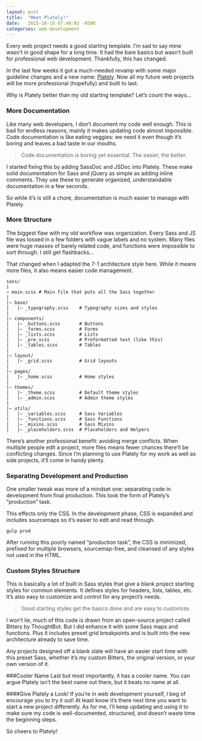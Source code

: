 ```yaml
---
layout: post
title:  "Meet Plately!"
date:   2015-10-16 07:40:02 -0500
categories: web-development
---
```

Every web project needs a good starting template. I’m sad to say mine wasn’t in good shape for a long time. It had the bare basics but wasn’t built for professional web development. Thankfully, this has changed.

In the last few weeks it got a much-needed revamp with some major guideline changes and a new name: [Plately](https://github.com/maxx1128/Plately). Now all my future web projects will be more professional (hopefully) and built to last.

Why is Plately better than my old starting template? Let’s count the ways…

### More Documentation
Like many web developers, I don’t document my code well enough. This is bad for endless reasons, mainly it makes updating code almost impossible. Code documentation is like eating veggies: we need it even though it’s boring and leaves a bad taste in our mouths. 

> Code documentation is boring yet essential. The easier, the better.

I started fixing this by adding SassDoc and JSDoc into Plately. These make solid documentation for Sass and jQuery as simple as adding inline comments. They use these to generate organized, understandable documentation in a few seconds.

So while it’s is still a chore, documentation is much easier to manage with Plately.

### More Structure
The biggest flaw with my old workflow was organization. Every Sass and JS file was tossed in a few folders with vague labels and no system. Many files were huge masses of barely related code, and functions were impossible to sort through. I still get flashbacks…

That changed when I adapted the 7-1 architecture style here. While it means more files, it also means easier code management.

	sass/
	|
	– main.scss # Main file that puts all the Sass together
	|
	|– base/
	|   |– _typography.scss    # Typography sizes and styles
	|
	|– components/
	|   |– _buttons.scss       # Buttons
	|   |– _forms.scss         # Forms
	|   |– _lists.scss         # Lists
	|   |– _pre.scss           # Preformatted text (like this)
	|   |– _tables.scss        # Tables
	|
	|– layout/
	|   |– _grid.scss          # Grid layouts
	|
	|– pages/
	|   |– _home.scss          # Home styles
	|
	|– themes/
	|   |– _theme.scss         # Default theme styles
	|   |– _admin.scss         # Admin theme styles
	|
	|– utils/
	|   |– _variables.scss     # Sass Variables
	|   |– _functions.scss     # Sass Functions
	|   |– _mixins.scss        # Sass Mixins
	|   |– _placeholders.scss  # Placeholders and Helpers

There’s another professional benefit: avoiding merge conflicts. When multiple people edit a project, more files means fewer chances there’ll be conflicting changes. Since I’m planning to use Plately for my work as well as side projects, it’ll come in handy plenty.

### Separating Development and Production
One smaller tweak was more of a mindset one: separating code in development from final production. This took the form of Plately’s “production” task.

This effects only the CSS. In the development phase, CSS is expanded and includes sourcemaps so it’s easier to edit and read through.

	gulp prod

After running this poorly named “production task”, the CSS is minimized, prefixed for multiple browsers, sourcemap-free, and cleansed of any styles not used in the HTML.

### Custom Styles Structure
This is basically a lot of built in Sass styles that give a blank project starting styles for common elements. It defines styles for headers, lists, tables, etc. It’s also easy to customize and control for any project’s needs.

> Good starting styles get the basics done and are easy to customize.

I won’t lie, much of this code is drawn from an open-source project called Bitters by ThoughtBot. But I did enhance it with some Sass maps and functions. Plus it includes preset grid breakpoints and is built into the new architecture already to save time.

Any projects designed off a blank slate will have an easier start time with this preset Sass, whether it’s my custom Bitters, the original version, or your own version of it.

###Cooler Name
Last but most importantly, it has a cooler name. You can argue Plately isn’t the best name out there, but it beats no name at all.

####Give Plately a Look!
If you’re in web development yourself, I beg of encourage you to try it out! At least know it’s there next time you want to start a new project differently. As for me, I’ll keep updating and using it to make sure my code is well-documented, structured, and doesn’t waste time the beginning steps.

So cheers to Plately!